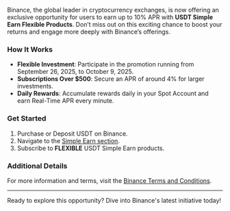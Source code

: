 Binance, the global leader in cryptocurrency exchanges, is now offering an exclusive opportunity for users to earn up to 10% APR with **USDT Simple Earn Flexible Products**. Don’t miss out on this exciting chance to boost your returns and engage more deeply with Binance’s offerings.

### How It Works
- **Flexible Investment**: Participate in the promotion running from September 26, 2025, to October 9, 2025.
- **Subscriptions Over $500**: Secure an APR of around 4% for larger investments.
- **Daily Rewards**: Accumulate rewards daily in your Spot Account and earn Real-Time APR every minute.

### Get Started
1. Purchase or Deposit USDT on Binance.
2. Navigate to the [Simple Earn section](https://app.binance.com/en/earn/simple-earn?_dp=L2Vhcm5zL3NpbXBsZVByb2R1Y3Rz).
3. Subscribe to **FLEXIBLE** USDT Simple Earn products.

### Additional Details
For more information and terms, visit the [Binance Terms and Conditions](https://www.binance.com/en/pp-terms).

---

Ready to explore this opportunity? Dive into Binance's latest initiative today!